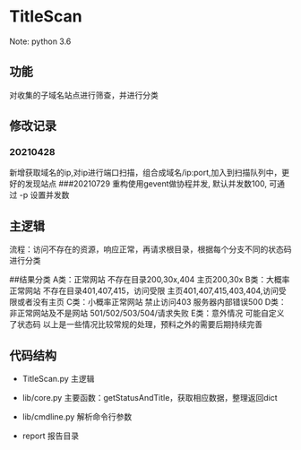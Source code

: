 # TitleScan 

Note: python 3.6

## 功能

对收集的子域名站点进行筛查，并进行分类

## 修改记录
### 20210428
新增获取域名的ip,对ip进行端口扫描，组合成域名/ip:port,加入到扫描队列中，更好的发现站点
###20210729
重构使用gevent做协程并发, 默认并发数100, 可通过 -p 设置并发数

## 主逻辑

流程：访问不存在的资源，响应正常，再请求根目录，根据每个分支不同的状态码进行分类

##结果分类
A类：正常网站
     不存在目录200,30x,404
	 主页200,30x
B类：大概率正常网站
     不存在目录401,407,415，访问受限
	 主页401,407,415,403,404,访问受限或者没有主页
C类：小概率正常网站
     禁止访问403
	 服务器内部错误500
D类：非正常网站及不是网站
     501/502/503/504/请求失败
E类：意外情况
     可能自定义了状态码
以上是一些情况比较常规的处理，预料之外的需要后期持续完善


## 代码结构

- TitleScan.py        主逻辑

- lib/core.py         主要函数：getStatusAndTitle，获取相应数据，整理返回dict

- lib/cmdline.py      解析命令行参数

- report              报告目录